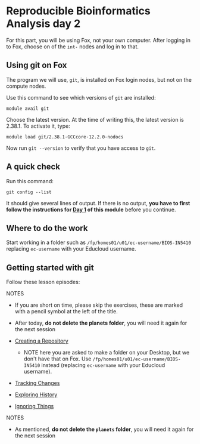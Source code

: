 # Reproducible Bioinformatics Analysis day 2

For this part, you will be using Fox, not your own computer.
After logging in to Fox, choose on of the `int-` nodes
and log in to that.


## Using git on Fox

<!-- FIXME NEXT TIME edit to only load the module-->

The program we will use, `git`, is installed on Fox login nodes,
but not on the compute nodes.

Use this command to see which versions of `git` are installed:

```
module avail git
```

Choose the latest version.
At the time of writing this, the latest version is 2.38.1.
To activate it, type:

```
module load git/2.38.1-GCCcore-12.2.0-nodocs
```

Now run `git --version` to verify that you have access to `git`.

## A quick check

Run this command:

```
git config --list
```

It should give several lines of output.
If there is no output,
**you have to first follow the instructions for [Day 1](Repr_Bioinfo_day1.md) of this module**
before you continue.

## Where to do the work

Start working in a folder such as `/fp/homes01/u01/ec-username/BIOS-IN5410`
replacing `ec-username` with your Educloud username.

## Getting started with git

Follow these lesson episodes:

NOTES
* If you are short on time, please skip the exercises,
these are marked with a pencil symbol at the left of the title.
* After today, **do not delete the planets folder**, you will need it again
  for the next session

* [Creating a Repository](https://swcarpentry.github.io/git-novice/03-create.html)
  * NOTE here you are asked to make a folder on your Desktop, but we don't have that on Fox.
  Use `/fp/homes01/u01/ec-username/BIOS-IN5410` instead
(replacing `ec-username` with your Educloud username).
* [Tracking Changes](https://swcarpentry.github.io/git-novice/04-changes.html)
* [Exploring History](https://swcarpentry.github.io/git-novice/05-history.html)
* [Ignoring Things](https://swcarpentry.github.io/git-novice/06-ignore.html)

NOTES
* As mentioned, **do not delete the `planets` folder**, you will need it again
  for the next session
